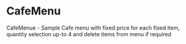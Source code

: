 # CafeMenu
CafeMenue - Sample
Cafe menu with fixed price for each fixed item, quantity selection up-to 4 and delete items from menu if required

